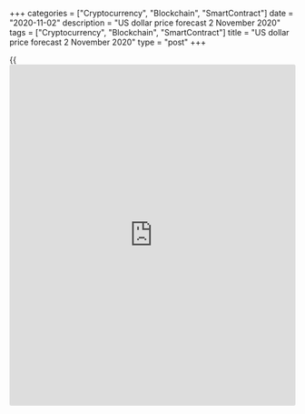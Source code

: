 +++
categories = ["Cryptocurrency", "Blockchain", "SmartContract"]
date = "2020-11-02"
description = "US dollar price forecast 2 November 2020"
tags = ["Cryptocurrency", "Blockchain", "SmartContract"]
title = "US dollar price forecast 2 November 2020"
type = "post"
+++

{{<iframe id="large-banner" src="https://www.bounty.group/#slide=26.0" width="100%" height="600" scrolling="no" style="border: 0px solid rgb(216, 221, 230); border-radius: 3px;">}}

2020-11-02

2020-11-02

Dollar caught a fish in dark waters. Forecast for 02.11.2020Dmitri
Demidenko

The primary risk associated with the US presidential election is a
possible election-related dispute. Furthermore, there are divergences in
monetary [policy](https://www.fintechee.com/policy/) and economic performance. So, the [EURUSD][1] is
expectedly down. Let us discuss the Forex outlook and make up a
[EURUSD][1] trading plan.

##  **Weekly US dollar fundamental forecast**

October has become the worst month for the US stock market since March.
The bond market has experienced the worst drop since September 2018. In
the last week of October, the [S&P 500][2] sank 5.6%, while the Treasury
yield rose to 0.858%. According to Bespoke Investment Group, this has
only been 17 times since 1962, when the US Treasury yields rose along
with the stock indexes’ drop. Investors believe that Joe Biden’s victory
will result in the fiscal stimulus boost provided that the Democrats
take control over the Senate. If it doesn’t happen, the extra stimulus
package will hardly be accepted by Congress. Is it better to buy
currencies, selling stocks and bonds?

The [S&P 500][2] bulls hope for a “blue wave.” However, it doesn’t
guarantee that the stock index will resume the uptrend. In 2016, the
Wall Street experts predicted the US stock market to fall in case of
Donald Trump's victory. At first, everything was going on as expected,
but the stock indexes quickly recovered afterward. A wrong forecast cost
George Soros $1 billion. And not only him.

Nobody wants to repeat the same mistakes, especially since the [S&P
500][2] could continue correction, no matter who wins. The main source
of uncertainty is Donald Trump’s willingness to challenge election
results. As of October 31, nearly 90 million Americans already have cast
their ballots, which is over 65% of the total votes from 2016. Donald
accuses the Democrats of election [fraud](https://www.letsplayfx.com/blog/cryptocurrency-fraud/).

Uncertainty makes [investor](https://www.fintechee.com/tutorial-for-forex-trading/investor-mode/)s buy safe-haven assets. However, when the
Treasuries are being sold off, [investor](https://www.fintechee.com/tutorial-for-forex-trading/investor-mode/)s tend to buy the US dollar.
Besides, the growing yield-gap between U.S. and German government bonds
sends the [EURUSD][1] down as well.

### Dynamics of U.S.-Germany 10-year yield gap



 _Source_ _: Bloomberg_

Investors are selling the euro off amid the increase in the number of
COVID-19 cases in Europe and the introduction of new restrictions by the
euro-area governments. Although the euro-area economy grew by 12.7% and
outperformed the U.S. growth in the third quarter, everything can
radically change in the fourth quarter. The median estimate of 18
Financial Times experts suggests that the euro-area GDP will contract by
2.3% in October-December. At the same time, Oxford Economics predicts
that the United States will expand by 3% over the same period.
Divergence in economic growth sends the [EURUSD][1] down. Furthermore,
there is also a divergence in monetary policies.

### Dynamics of GDP

 _Source_ _: Wall Street Journal_

The ECB is willing to boost the monetary stimulus in December. 59% of
analysts surveyed by Bloomberg believe that the Fed, on the contrary,
won’t expand the assets purchases until the end of 2021. Working
directly with the Federal Reserve, large banks do not expect any QE
changes until the middle of next year.

### Weekly [EURUSD][1] trading plan

Under such conditions, the [EURUSD][1] is likely to continue falling
towards 1.16 and 1.154-1.156. The absence of the “blue wave” and/or
Donald Trump’s rejection of the election results will suggest a deeper
correction down.

* * *

P.S. Did you like my article? Share it in social networks: it will be
the best “thank you" :)

Ask me questions and comment below. I’ll be glad to answer your
questions and give necessary explanations.

 **Useful links:**

  * I recommend trying to trade with a reliable broker [here][3]. The system allows you to trade by yourself or copy successful traders from all across the globe.
  * Use my promo-code BLOG for getting deposit bonus 50% on LiteForex platform. Just enter this code in the appropriate field while [depositing][4] your trading account.
  * Telegram chat for traders: <t.me/liteforexengchat>. We are sharing the signals and trading experience
  * Telegram channel with high-quality analytics, Forex reviews, training articles, and other useful things for traders <t.me/liteforex>

## Price chart of EURUSD in real time mode

The content of this article reflects the author’s opinion and does not
necessarily reflect the official position of LiteForex. The material
published on this page is provided for informational purposes only and
should not be considered as the provision of investment advice for the
purposes of Directive 2004/39/EC.

Rate this article:

{{value}}

( {{count}} {{title}} )

   1. my.liteforex.com/trading/chart?symbol=EURUSD&returnUrl=true
   2. my.liteforex.com/trading/chart?symbol=SPX&returnUrl=true
   3. my.liteforex.com/?category=analysts-opinions&slug=dollar-caught-a-fish-in-dark-waters-forecast-for-02112020&openPopup=%2Fregistration%2Fpopup&utm_source=blog&utm_medium=article&utm_campaign=bonus
   4. my.liteforex.com/deposit/?category=analysts-opinions&slug=dollar-caught-a-fish-in-dark-waters-forecast-for-02112020&promo_code=BLOG&utm_source=blog&utm_medium=article&utm_campaign=bonus